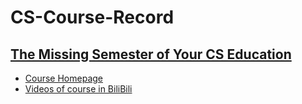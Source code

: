 # CS-Course-Record

## [The Missing Semester of Your CS Education](https://github.com/gaohongy/CS-Course-Record/tree/ab712de232dd4c1f87d280e949b3e49b435b2081/missing)
- [Course Homepage](https://missing-semester-cn.github.io/)
- [Videos of course in BiliBili](https://www.bilibili.com/video/BV1x7411H7wa?p=1&vd_source=98d46c524d240bd89f118ad90be17aef)
